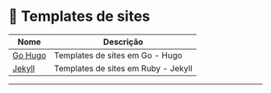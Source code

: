 # 📜 Templates de sites

| Nome | Descrição |
|--------------|-----------|
| [Go Hugo](https://gohugo.io/) | Templates de sites em Go - Hugo |
| [Jekyll](http://jekyllthemes.org/) | Templates de sites em Ruby - Jekyll |

---